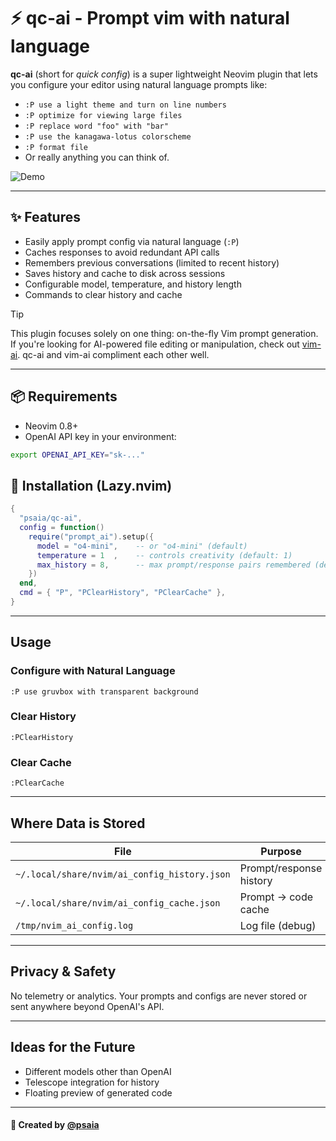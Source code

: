 # ⚡️ qc-ai - Prompt vim with natural language

**qc-ai** (short for _quick config_) is a super lightweight Neovim plugin that lets you configure your editor using natural language prompts like:

* `:P use a light theme and turn on line numbers`
* `:P optimize for viewing large files`
* `:P replace word "foo" with "bar"`
* `:P use the kanagawa-lotus colorscheme`
* `:P format file`
* Or really anything you can think of.

![Demo](./demo.gif)

---

## ✨ Features

* Easily apply prompt config via natural language (`:P`)
* Caches responses to avoid redundant API calls
* Remembers previous conversations (limited to recent history)
* Saves history and cache to disk across sessions
* Configurable model, temperature, and history length
* Commands to clear history and cache


> [!TIP]
> This plugin focuses solely on one thing: on-the-fly Vim prompt generation.
> If you're looking for AI-powered file editing or manipulation, check out [vim-ai](https://github.com/madox2/vim-ai). qc-ai and vim-ai compliment each other well.

---

## 📦 Requirements

* Neovim 0.8+
* OpenAI API key in your environment:

```sh
export OPENAI_API_KEY="sk-..."
```

## 🚀 Installation (Lazy.nvim)

```lua
{
  "psaia/qc-ai",
  config = function()
    require("prompt_ai").setup({
      model = "o4-mini",    -- or "o4-mini" (default)
      temperature = 1  ,    -- controls creativity (default: 1)
      max_history = 8,      -- max prompt/response pairs remembered (default: 8)
    })
  end,
  cmd = { "P", "PClearHistory", "PClearCache" },
}
```

---

## Usage

### Configure with Natural Language

```vim
:P use gruvbox with transparent background
```

### Clear History

```vim
:PClearHistory
```

### Clear Cache

```vim
:PClearCache
```

---

## Where Data is Stored

| File                                         | Purpose                 |
| -------------------------------------------- | ----------------------- |
| `~/.local/share/nvim/ai_config_history.json` | Prompt/response history |
| `~/.local/share/nvim/ai_config_cache.json`   | Prompt → code cache     |
| `/tmp/nvim_ai_config.log`                    | Log file (debug)        |

---

## Privacy & Safety

No telemetry or analytics. Your prompts and configs are never stored or sent anywhere beyond OpenAI's API.

---

## Ideas for the Future

* Different models other than OpenAI
* Telescope integration for history
* Floating preview of generated code

---

#### 🖤 Created by [@psaia](https://github.com/psaia)

